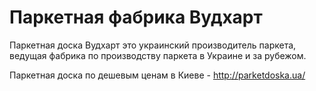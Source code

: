 # Паркетная фабрика Вудхарт
Паркетная доска Вудхарт это украинский производитель паркета, ведущая фабрика по производству паркета в Украине и за рубежом. 

Паркетная доска по дешевым ценам в Киеве - http://parketdoska.ua/
